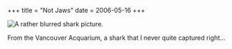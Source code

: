 +++
title = "Not Jaws"
date = 2006-05-16
+++

![A rather blurred shark picture.](/photos/NotJaws.jpg)

From the Vancouver Acquarium, a shark that I never quite captured right...

